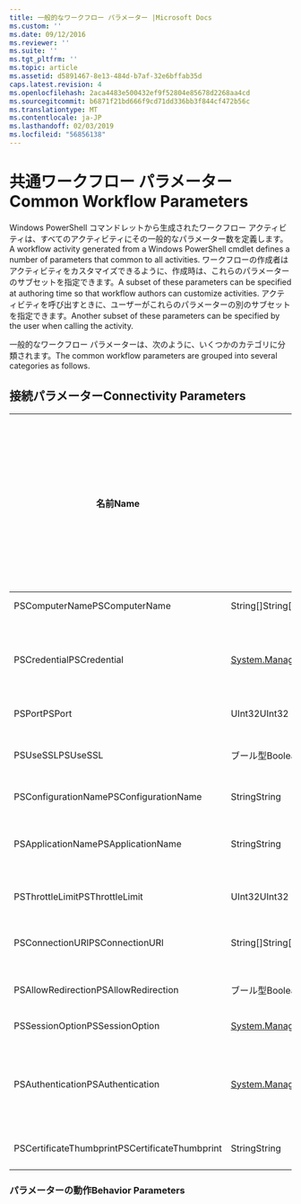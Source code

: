 ```yaml
---
title: 一般的なワークフロー パラメーター |Microsoft Docs
ms.custom: ''
ms.date: 09/12/2016
ms.reviewer: ''
ms.suite: ''
ms.tgt_pltfrm: ''
ms.topic: article
ms.assetid: d5891467-8e13-484d-b7af-32e6bffab35d
caps.latest.revision: 4
ms.openlocfilehash: 2aca4483e500432ef9f52804e85678d2268aa4cd
ms.sourcegitcommit: b6871f21bd666f9cd71dd336bb3f844cf472b56c
ms.translationtype: MT
ms.contentlocale: ja-JP
ms.lasthandoff: 02/03/2019
ms.locfileid: "56856138"
---
```

# <a name="common-workflow-parameters"></a><span data-ttu-id="3231c-102">共通ワークフロー パラメーター</span><span class="sxs-lookup"><span data-stu-id="3231c-102">Common Workflow Parameters</span></span>

<span data-ttu-id="3231c-103">Windows PowerShell コマンドレットから生成されたワークフロー アクティビティは、すべてのアクティビティにその一般的なパラメーター数を定義します。</span><span class="sxs-lookup"><span data-stu-id="3231c-103">A workflow activity generated from a Windows PowerShell cmdlet  defines a number of parameters that common to all activities.</span></span> <span data-ttu-id="3231c-104">ワークフローの作成者はアクティビティをカスタマイズできるように、作成時は、これらのパラメーターのサブセットを指定できます。</span><span class="sxs-lookup"><span data-stu-id="3231c-104">A subset of these parameters can be specified at authoring time so that workflow authors can customize activities.</span></span> <span data-ttu-id="3231c-105">アクティビティを呼び出すときに、ユーザーがこれらのパラメーターの別のサブセットを指定できます。</span><span class="sxs-lookup"><span data-stu-id="3231c-105">Another subset of these parameters can be specified by the user when calling the activity.</span></span>

<span data-ttu-id="3231c-106">一般的なワークフロー パラメーターは、次のように、いくつかのカテゴリに分類されます。</span><span class="sxs-lookup"><span data-stu-id="3231c-106">The common workflow parameters are grouped into several categories as follows.</span></span>

## <a name="connectivity-parameters"></a><span data-ttu-id="3231c-107">接続パラメーター</span><span class="sxs-lookup"><span data-stu-id="3231c-107">Connectivity Parameters</span></span>

|<span data-ttu-id="3231c-108">名前</span><span class="sxs-lookup"><span data-stu-id="3231c-108">Name</span></span>|<span data-ttu-id="3231c-109">種類</span><span class="sxs-lookup"><span data-stu-id="3231c-109">Type</span></span>|<span data-ttu-id="3231c-110">説明</span><span class="sxs-lookup"><span data-stu-id="3231c-110">Description</span></span>|<span data-ttu-id="3231c-111">実行時にエンドユーザーを指定できますか。</span><span class="sxs-lookup"><span data-stu-id="3231c-111">Can be specified by end user at execution time?</span></span>|<span data-ttu-id="3231c-112">作成時のワークフローの作成者によって指定できますか。</span><span class="sxs-lookup"><span data-stu-id="3231c-112">Can be specified by workflow author at authoring time?</span></span>|<span data-ttu-id="3231c-113">インスタンス作成時にワークフローの作成者によって指定できますか。</span><span class="sxs-lookup"><span data-stu-id="3231c-113">Can be specified by workflow author at instantiation?</span></span>|
|----------|----------|-----------------|-----------------------------------------------------|------------------------------------------------------------|-----------------------------------------------------------|
|<span data-ttu-id="3231c-114">PSComputerName</span><span class="sxs-lookup"><span data-stu-id="3231c-114">PSComputerName</span></span>|<span data-ttu-id="3231c-115">String[]</span><span class="sxs-lookup"><span data-stu-id="3231c-115">String[]</span></span>|<span data-ttu-id="3231c-116">ジョブを起動する対象のコンピューター名の一覧。</span><span class="sxs-lookup"><span data-stu-id="3231c-116">A list of computer names for which to launch jobs.</span></span>|<span data-ttu-id="3231c-117">可</span><span class="sxs-lookup"><span data-stu-id="3231c-117">Yes</span></span>|<span data-ttu-id="3231c-118">はい</span><span class="sxs-lookup"><span data-stu-id="3231c-118">Yes</span></span>|<span data-ttu-id="3231c-119">可</span><span class="sxs-lookup"><span data-stu-id="3231c-119">Yes</span></span>|
|<span data-ttu-id="3231c-120">PSCredential</span><span class="sxs-lookup"><span data-stu-id="3231c-120">PSCredential</span></span>|[<span data-ttu-id="3231c-121">System.Management.Automation.Pscredential</span><span class="sxs-lookup"><span data-stu-id="3231c-121">System.Management.Automation.Pscredential</span></span>](/dotnet/api/System.Management.Automation.PSCredential)|<span data-ttu-id="3231c-122">使用する認証資格情報、PSComputerName パラメーターで指定されているコンピューターにログインします。</span><span class="sxs-lookup"><span data-stu-id="3231c-122">The authentication credential to use to login to the computers specified by the PSComputerName parameter.</span></span> <span data-ttu-id="3231c-123">このパラメーターは PSComputerName が指定されている場合にのみ有効です。</span><span class="sxs-lookup"><span data-stu-id="3231c-123">This parameter is valid only if PSComputerName is specified.</span></span>|<span data-ttu-id="3231c-124">可</span><span class="sxs-lookup"><span data-stu-id="3231c-124">Yes</span></span>|<span data-ttu-id="3231c-125">はい</span><span class="sxs-lookup"><span data-stu-id="3231c-125">Yes</span></span>|<span data-ttu-id="3231c-126">可</span><span class="sxs-lookup"><span data-stu-id="3231c-126">Yes</span></span>|
|<span data-ttu-id="3231c-127">PSPort</span><span class="sxs-lookup"><span data-stu-id="3231c-127">PSPort</span></span>|<span data-ttu-id="3231c-128">UInt32</span><span class="sxs-lookup"><span data-stu-id="3231c-128">UInt32</span></span>|<span data-ttu-id="3231c-129">ワークフローの実行に使用するポート。</span><span class="sxs-lookup"><span data-stu-id="3231c-129">The port to be used to run the workflow.</span></span>|<span data-ttu-id="3231c-130">可</span><span class="sxs-lookup"><span data-stu-id="3231c-130">Yes</span></span>|<span data-ttu-id="3231c-131">はい</span><span class="sxs-lookup"><span data-stu-id="3231c-131">Yes</span></span>|<span data-ttu-id="3231c-132">可</span><span class="sxs-lookup"><span data-stu-id="3231c-132">Yes</span></span>|
|<span data-ttu-id="3231c-133">PSUseSSL</span><span class="sxs-lookup"><span data-stu-id="3231c-133">PSUseSSL</span></span>|<span data-ttu-id="3231c-134">ブール型</span><span class="sxs-lookup"><span data-stu-id="3231c-134">Boolean</span></span>|<span data-ttu-id="3231c-135">ワークフローを実行するのにリモート コンピューターにセキュリティで保護された接続を確立するのにには、Secure Sockets Layer (SSL) プロトコルを使用します。</span><span class="sxs-lookup"><span data-stu-id="3231c-135">Use Secure Sockets Layer (SSL) protocol to establish a secure connection to the remote computer to run the workflow.</span></span>|<span data-ttu-id="3231c-136">可</span><span class="sxs-lookup"><span data-stu-id="3231c-136">Yes</span></span>|<span data-ttu-id="3231c-137">はい</span><span class="sxs-lookup"><span data-stu-id="3231c-137">Yes</span></span>|<span data-ttu-id="3231c-138">可</span><span class="sxs-lookup"><span data-stu-id="3231c-138">Yes</span></span>|
|<span data-ttu-id="3231c-139">PSConfigurationName</span><span class="sxs-lookup"><span data-stu-id="3231c-139">PSConfigurationName</span></span>|<span data-ttu-id="3231c-140">String</span><span class="sxs-lookup"><span data-stu-id="3231c-140">String</span></span>|<span data-ttu-id="3231c-141">セッション構成は、ワークフローを実行するために使用します。</span><span class="sxs-lookup"><span data-stu-id="3231c-141">The session configuration used to run the workflow.</span></span>|<span data-ttu-id="3231c-142">可</span><span class="sxs-lookup"><span data-stu-id="3231c-142">Yes</span></span>|<span data-ttu-id="3231c-143">はい</span><span class="sxs-lookup"><span data-stu-id="3231c-143">Yes</span></span>|<span data-ttu-id="3231c-144">可</span><span class="sxs-lookup"><span data-stu-id="3231c-144">Yes</span></span>|
|<span data-ttu-id="3231c-145">PSApplicationName</span><span class="sxs-lookup"><span data-stu-id="3231c-145">PSApplicationName</span></span>|<span data-ttu-id="3231c-146">String</span><span class="sxs-lookup"><span data-stu-id="3231c-146">String</span></span>|<span data-ttu-id="3231c-147">ワークフローの実行の接続 URI のアプリケーションの名前の部分。</span><span class="sxs-lookup"><span data-stu-id="3231c-147">The application name portion of the connection URI for the workflow execution.</span></span> <span data-ttu-id="3231c-148">ConnectionURI パラメーターを使用していない場合にのみ、このパラメーターを使用します。</span><span class="sxs-lookup"><span data-stu-id="3231c-148">Use this parameter only when you are not using the ConnectionURI parameter.</span></span>|<span data-ttu-id="3231c-149">可</span><span class="sxs-lookup"><span data-stu-id="3231c-149">Yes</span></span>|<span data-ttu-id="3231c-150">はい</span><span class="sxs-lookup"><span data-stu-id="3231c-150">Yes</span></span>|<span data-ttu-id="3231c-151">可</span><span class="sxs-lookup"><span data-stu-id="3231c-151">Yes</span></span>|
|<span data-ttu-id="3231c-152">PSThrottleLimit</span><span class="sxs-lookup"><span data-stu-id="3231c-152">PSThrottleLimit</span></span>|<span data-ttu-id="3231c-153">UInt32</span><span class="sxs-lookup"><span data-stu-id="3231c-153">UInt32</span></span>|<span data-ttu-id="3231c-154">ワークフローを実行するために確立できる同時接続の最大数。</span><span class="sxs-lookup"><span data-stu-id="3231c-154">The maximum number of concurrent connections that can be established to run the workflow.</span></span>|<span data-ttu-id="3231c-155">可</span><span class="sxs-lookup"><span data-stu-id="3231c-155">Yes</span></span>|<span data-ttu-id="3231c-156">TBD</span><span class="sxs-lookup"><span data-stu-id="3231c-156">TBD</span></span>|<span data-ttu-id="3231c-157">可</span><span class="sxs-lookup"><span data-stu-id="3231c-157">Yes</span></span>|
|<span data-ttu-id="3231c-158">PSConnectionURI</span><span class="sxs-lookup"><span data-stu-id="3231c-158">PSConnectionURI</span></span>|<span data-ttu-id="3231c-159">String[]</span><span class="sxs-lookup"><span data-stu-id="3231c-159">String[]</span></span>|<span data-ttu-id="3231c-160">ワークフローを実行するために使用する対話型セッション向けにエンドポイントを指定する絶対 Uri の配列。</span><span class="sxs-lookup"><span data-stu-id="3231c-160">An array of fully-qualified URIs that specify the endpoints for the interactive sessions used to run the workflow.</span></span>|<span data-ttu-id="3231c-161">可</span><span class="sxs-lookup"><span data-stu-id="3231c-161">Yes</span></span>|<span data-ttu-id="3231c-162">はい</span><span class="sxs-lookup"><span data-stu-id="3231c-162">Yes</span></span>|<span data-ttu-id="3231c-163">可</span><span class="sxs-lookup"><span data-stu-id="3231c-163">Yes</span></span>|
|<span data-ttu-id="3231c-164">PSAllowRedirection</span><span class="sxs-lookup"><span data-stu-id="3231c-164">PSAllowRedirection</span></span>|<span data-ttu-id="3231c-165">ブール型</span><span class="sxs-lookup"><span data-stu-id="3231c-165">Boolean</span></span>|<span data-ttu-id="3231c-166">ワークフローを実行する代替 URI への接続でのリダイレクトを許可するかどうかを指定します。</span><span class="sxs-lookup"><span data-stu-id="3231c-166">Specifies whether to allow redirection of this connection to an alternate URI to run the workflow.</span></span>|<span data-ttu-id="3231c-167">可</span><span class="sxs-lookup"><span data-stu-id="3231c-167">Yes</span></span>|<span data-ttu-id="3231c-168">はい</span><span class="sxs-lookup"><span data-stu-id="3231c-168">Yes</span></span>|<span data-ttu-id="3231c-169">可</span><span class="sxs-lookup"><span data-stu-id="3231c-169">Yes</span></span>|
|<span data-ttu-id="3231c-170">PSSessionOption</span><span class="sxs-lookup"><span data-stu-id="3231c-170">PSSessionOption</span></span>|[<span data-ttu-id="3231c-171">System.Management.Automation.Remoting.Pssessionoption</span><span class="sxs-lookup"><span data-stu-id="3231c-171">System.Management.Automation.Remoting.Pssessionoption</span></span>](/dotnet/api/System.Management.Automation.Remoting.PSSessionOption)|<span data-ttu-id="3231c-172">ワークフローを実行するために使用するセッションの高度なオプションです。</span><span class="sxs-lookup"><span data-stu-id="3231c-172">Advanced options for the session used to run the workflow.</span></span>|<span data-ttu-id="3231c-173">可</span><span class="sxs-lookup"><span data-stu-id="3231c-173">Yes</span></span>|<span data-ttu-id="3231c-174">はい</span><span class="sxs-lookup"><span data-stu-id="3231c-174">Yes</span></span>|<span data-ttu-id="3231c-175">可</span><span class="sxs-lookup"><span data-stu-id="3231c-175">Yes</span></span>|
|<span data-ttu-id="3231c-176">PSAuthentication</span><span class="sxs-lookup"><span data-stu-id="3231c-176">PSAuthentication</span></span>|[<span data-ttu-id="3231c-177">System.Management.Automation.Runspaces.Authenticationmechanism</span><span class="sxs-lookup"><span data-stu-id="3231c-177">System.Management.Automation.Runspaces.Authenticationmechanism</span></span>](/dotnet/api/System.Management.Automation.Runspaces.AuthenticationMechanism)|<span data-ttu-id="3231c-178">値、 [System.Management.Automation.Runspaces.Authenticationmechanism](/dotnet/api/System.Management.Automation.Runspaces.AuthenticationMechanism)ユーザーの資格情報の認証に使用する認証メカニズムを指定する列挙体。</span><span class="sxs-lookup"><span data-stu-id="3231c-178">A value of the [System.Management.Automation.Runspaces.Authenticationmechanism](/dotnet/api/System.Management.Automation.Runspaces.AuthenticationMechanism) enumeration that specifies the authentication mechanism used to authenticate the user's credentials.</span></span>|<span data-ttu-id="3231c-179">可</span><span class="sxs-lookup"><span data-stu-id="3231c-179">Yes</span></span>|<span data-ttu-id="3231c-180">はい</span><span class="sxs-lookup"><span data-stu-id="3231c-180">Yes</span></span>|<span data-ttu-id="3231c-181">可</span><span class="sxs-lookup"><span data-stu-id="3231c-181">Yes</span></span>|
|<span data-ttu-id="3231c-182">PSCertificateThumbprint</span><span class="sxs-lookup"><span data-stu-id="3231c-182">PSCertificateThumbprint</span></span>|<span data-ttu-id="3231c-183">String</span><span class="sxs-lookup"><span data-stu-id="3231c-183">String</span></span>|<span data-ttu-id="3231c-184">デジタル公開キー証明書 (X509) のワークフローを実行するアクセス許可を持つユーザー アカウント。</span><span class="sxs-lookup"><span data-stu-id="3231c-184">The digital public key certificate (X509) of a user account that has permission to run the workflow.</span></span>|<span data-ttu-id="3231c-185">可</span><span class="sxs-lookup"><span data-stu-id="3231c-185">Yes</span></span>|<span data-ttu-id="3231c-186">はい</span><span class="sxs-lookup"><span data-stu-id="3231c-186">Yes</span></span>|<span data-ttu-id="3231c-187">可</span><span class="sxs-lookup"><span data-stu-id="3231c-187">Yes</span></span>|

### <a name="behavior-parameters"></a><span data-ttu-id="3231c-188">パラメーターの動作</span><span class="sxs-lookup"><span data-stu-id="3231c-188">Behavior Parameters</span></span>